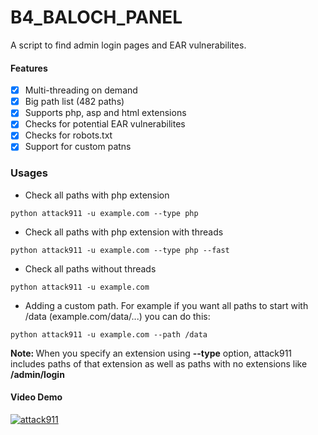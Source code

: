 # B4_BALOCH_PANEL
A script to find admin login pages and EAR vulnerabilites.

#### Features
- [x] Multi-threading on demand
- [x] Big path list (482 paths)
- [x] Supports php, asp and html extensions
- [x] Checks for potential EAR vulnerabilites
- [x] Checks for robots.txt
- [x] Support for custom patns

### Usages
- Check all paths with php extension
```
python attack911 -u example.com --type php
```
- Check all paths with php extension with threads
```
python attack911 -u example.com --type php --fast
```
- Check all paths without threads
```
python attack911 -u example.com
```
- Adding a custom path. For example if you want all paths to start with /data (example.com/data/...) you can do this:
```
python attack911 -u example.com --path /data
```
<b>Note: </b> When you specify an extension using <b>--type</b> option, attack911 includes paths of that extension as well as paths with no extensions like <b>/admin/login</b>

#### Video Demo

[![attack911](https://i.imgur.com/D9my9A5.png)](https://youtu.be/BEpt5JmcWPk)
